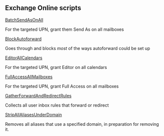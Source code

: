 ## Exchange Online scripts

[BatchSendAsOnAll](https://github.com/read-0nly/PSRepo/blob/master/EXO/BatchSendAsOnAll.ps1)

For the targeted UPN, grant them Send As on all mailboxes


[BlockAutoforward](https://github.com/read-0nly/PSRepo/blob/master/EXO/BlockAutoforward.ps1)

Goes through and blocks *most* of the ways autoforward could be set up


[EditorAllCalendars](https://github.com/read-0nly/PSRepo/blob/master/EXO/EditorAllCalendars.ps1)

For the targeted UPN, grant Editor on all calendars


[FullAccessAllMailboxes](https://github.com/read-0nly/PSRepo/blob/master/EXO/FullAccessAllMailboxes.ps1)

For the targeted UPN, grant Full Access on all mailboxes


[GatherForwardAndRedirectRules](https://github.com/read-0nly/PSRepo/blob/master/EXO/GatherForwardAndRedirectRules.ps1)

Collects all user inbox rules that forward or redirect


[StripAllAliasesUnderDomain](https://github.com/read-0nly/PSRepo/blob/master/EXO/StripAllAliasesUnderDomain.ps1)

Removes all aliases that use a specified domain, in preparation for removing it.
